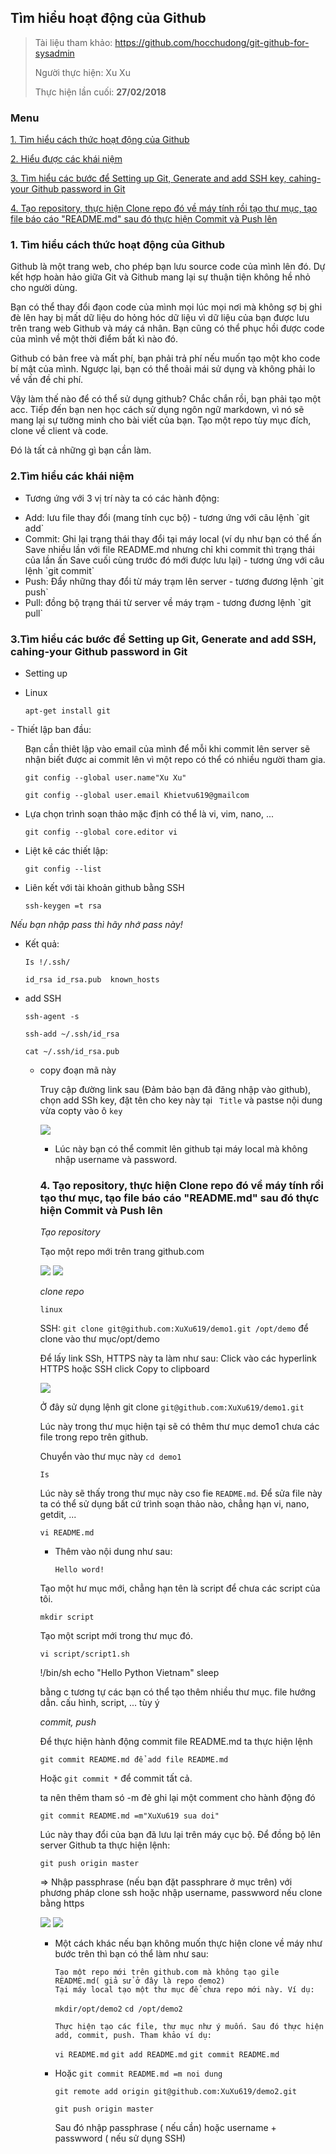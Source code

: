 ## Tìm hiểu hoạt động của Github
> Tài liệu tham khảo: https://github.com/hocchudong/git-github-for-sysadmin
>
> Người thực hiện: Xu Xu
>
> Thực hiện lần cuối: **27/02/2018**

### Menu
[1. Tìm hiểu cách thức hoạt động của Github](#timhieu)

[2. Hiểu được các khái niệm](#khainiem)
 
[3. Tìm hiểu các bước để Setting up Git, Generate and add SSH key, cahing-your Github password in Git](#SettingupGit)	

[4. Tạo repository, thực hiện Clone repo đó về máy tính rồi tạo thư mục, tạo file báo cáo "README.md" sau đó thực hiện Commit và Push lên ](#repository)



<a name= "Demo"></a>

### 1. Tìm hiểu cách thức hoạt động của Github 

Github là một trang web, cho phép bạn lưu source code của mình lên đó. Dự kết hợp hoàn hảo giữa Git và Github mang lại sự thuận tiện không hề nhỏ cho người dùng.

Bạn có thể thay đổi đạon code của mình mọi lúc mọi nơi mà không sợ bị ghi đè lên hay bị mất dữ liệu do hỏng hóc dữ liệu vì dữ liệu của bạn được lưu trên trang web Github và máy cá nhân. Bạn cũng có thể phục hồi được code của mình về một thời điểm bất kì nào đó.

Github có bản free và mất phí, bạn phải trả phí nếu muốn tạo một kho code bí mật của mình. Ngược lại, bạn có thể thoải mái sử dụng và không phải lo về vấn đề chi phí.

Vậy làm thế nào để có thể sử dụng github? Chắc chắn rồi, bạn phải tạo một acc. Tiếp đến bạn nen học cách sử dụng ngôn ngữ markdown, vì nó sẽ mang lại sự tường minh cho bài viết của bạn. Tạo một repo tùy mục đích, clone về client và code.

Đó là tất cả những gì bạn cần làm.

<a name="Cackhainiem"></a>

### 2.Tìm hiểu các khái niệm 

- Tương ứng với 3 vị trí này ta có các hành động:
<ul>

<li>Add: lưu file thay đổi (mang tính cục bộ) - tương ứng với câu lệnh `git add`</li> 

<li>Commit: Ghi lại trạng thái thay đổi tại máy local (ví dụ như bạn có thể ấn Save nhiều lần với file README.md nhưng chỉ khi commit thì trạng thái của lần ấn Save cuối cùng trước đó mới được lưu lại) - tương ứng với câu lệnh `git commit`</li>

<li>Push: Đẩy những thay đổi từ máy trạm lên server - tương đương lệnh `git push`</li>

<li>Pull: đồng bộ trạng thái từ server về máy trạm - tương đương lệnh `git pull`</li> 
</ul>

### 3.Tìm hiểu các bước để Setting up Git, Generate and add SSH, cahing-your Github password in Git

- Setting up
<ul>
<li> Linux</li>

`apt-get install git`
</ul>
- Thiết lập ban đầu:
<ul>

Bạn cần thiêt lập vào email của mình để mỗi khi commit lên server sẽ nhận biết được ai commit lên vì một repo có thể có nhiều người tham gia.

`git config --global user.name"Xu Xu"` 

`git config --global user.email Khietvu619@gmailcom`
</ul>


- Lựa chọn trình soạn thảo mặc định có thể là vi, vim, nano, ...
<ul>
  

`git config --global core.editor vi` 
</ul>

- Liệt kê các thiết lập:
<ul>
 

`git config --list`
</ul>

- Liên kết với tài khoản github bằng SSH
<ul>

`ssh-keygen =t rsa`
</ul>

*Nếu bạn nhập pass thì hãy nhớ pass này!*

- Kết quả: 
<ul> 

`Is !/.ssh/`

`id_rsa	id_rsa.pub	known_hosts`
</ul> 

- add SSH
<ul>

    ssh-agent -s

    ssh-add ~/.ssh/id_rsa

    cat ~/.ssh/id_rsa.pub

- copy đoạn mã này
<ul>

Truy cập đường link sau (Đảm bảo bạn đã đăng nhập vào github), chọn add SSh key, đặt tên cho key này tại ` Title` và pastse nội dung vừa copty vào ô `key`

<img src="https://imgur.com/a/cCxPI">

- Lúc này bạn có thể commit lên github tại máy local mà không nhập username và password.
<ul>
</ul>

### 4. Tạo repository, thực hiện Clone repo đó về máy tính rồi tạo thư mục, tạo file báo cáo "README.md" sau đó thực hiện Commit và Push lên

*Tạo repository*

Tạo một repo mới trên trang github.com

<img src="https://imgur.com/a/LzA1Z">
<img src="https://camo.githubusercontent.com/33ade8c1712f9e55e9f9a91ee454b365204fb68c/687474703a2f2f692e696d6775722e636f6d2f4d4a5a6a594d6d2e706e67">


*clone repo*

`linux`

SSH: `git clone git@github.com:XuXu619/demo1.git /opt/demo` để clone vào thư mục/opt/demo

Để lấy link SSh, HTTPS này ta làm như sau: Click vào các hyperlink HTTPS hoặc SSH click Copy to clipboard

<img src="https://imgur.com/a/00Thb">

Ở đây sử dụng lệnh git clone `git@github.com:XuXu619/demo1.git`

Lúc này trong thư mục hiện tại sẽ có thêm thư mục demo1 chưa các file trong repo trên github.

Chuyển vào thư mục này 
`cd demo1`

`Is`

Lúc này sẽ thấy trong thư mục này cso fie `README.md`. Để sửa file này ta có thể sử dụng bất cứ trình soạn thảo nào, chẳng hạn vi, nano, getdit, ...

`vi README.md`

- Thêm vào nội dung như sau:
<ul>

`Hello word!`
</ul> 

Tạo một hư mục mới, chẳng hạn tên là script để chưa các script của tôi.

`mkdir script`

Tạo một script mới trong thư mục đó.

`vi script/script1.sh`

!/bin/sh
echo "Hello Python Vietnam"
sleep

bằng c tương tự các bạn có thể tạo thêm nhiều thư mục. file hướng dẫn. cấu hình, script, ... tùy ý

*commit, push*

Để thực hiện hành động commit file README.md ta thực hiện lệnh

`git commit README.md để add file README.md`

Hoặc `git commit *` để commit tất cả.

ta nên thêm tham só -m đẻ ghi lại một comment cho hành động đó

`git commit README.md =m"XuXu619 sua doi"`

Lúc này thay đổi của bạn đã lưu lại trên máy cục bộ. Để đồng bộ lên server Github ta thực hiện lệnh:

`git push origin master`

=> Nhập passphrase (nếu bạn đặt passphrare ở mục trên) với phương pháp clone ssh hoặc nhập username, passwword nếu clone bằng https

<img src="https://imgur.com/a/00Thb">

<img src="https://imgur.com/a/a5v7o">

- Một cách khác nếu bạn không muốn thực hiện clone về máy như bước trên thì bạn có thể làm như sau:
<ul>

	Tạo một repo mới trên github.com mà không tạo gile README.md( giả sử ở đây là repo demo2)
	Tại máy local tạo một thư mục để chưa repo mới này. Ví dụ:

`mkdir/opt/demo2`
`cd /opt/demo2`

	Thực hiện tạo các file, thư mục như ý muốn. Sau đó thực hiện add, commit, push. Tham khảo ví dụ: 

`vi README.md`
`git add README.md`
`git commit README.md`
</ul>

- Hoặc `git commit README.md =m noi dung` 
<ul>

`git remote add origin git@github.com:XuXu619/demo2.git`

`git push origin master`

Sau đó nhập passphrase ( nếu cần) hoặc username + passwword ( nếu sử dụng SSH)

